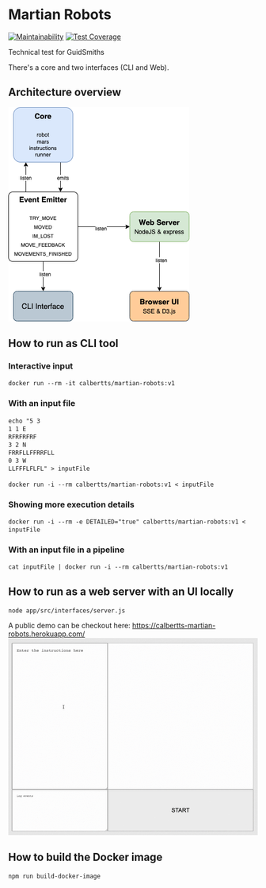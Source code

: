 # Martian Robots

[![Maintainability](https://api.codeclimate.com/v1/badges/e88967b069c4f01dece8/maintainability)](https://codeclimate.com/github/calbertts/martian-robots/maintainability)
[![Test Coverage](https://api.codeclimate.com/v1/badges/e88967b069c4f01dece8/test_coverage)](https://codeclimate.com/github/calbertts/martian-robots/test_coverage)

Technical test for GuidSmiths

There's a core and two interfaces (CLI and Web).

## Architecture overview

![martian-robots-arch](martian-robots-arch.png)

## How to run as CLI tool

### Interactive input
```
docker run --rm -it calbertts/martian-robots:v1
```

### With an input file
```
echo "5 3
1 1 E
RFRFRFRF
3 2 N
FRRFLLFFRRFLL
0 3 W
LLFFFLFLFL" > inputFile

docker run -i --rm calbertts/martian-robots:v1 < inputFile 
```

### Showing more execution details
```
docker run -i --rm -e DETAILED="true" calbertts/martian-robots:v1 < inputFile 
```

### With an input file in a pipeline
```
cat inputFile | docker run -i --rm calbertts/martian-robots:v1
```

## How to run as a web server with an UI locally
```
node app/src/interfaces/server.js
```

A public demo can be checkout here:
https://calbertts-martian-robots.herokuapp.com/
![martian-robots-animation](martian-robots.gif)

## How to build the Docker image
```
npm run build-docker-image
```

